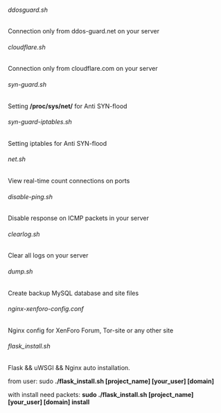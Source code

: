 ###### ddosguard.sh
Connection only from ddos-guard.net on your server


###### cloudflare.sh
Connection only from cloudflare.com on your server


###### syn-guard.sh
Setting **/proc/sys/net/** for Anti SYN-flood


###### syn-guard-iptables.sh
Setting iptables for Anti SYN-flood


###### net.sh
View real-time count connections on ports


###### disable-ping.sh
Disable response on ICMP packets in your server


###### clearlog.sh
Clear all logs on your server


###### dump.sh
Create backup MySQL database and site files


###### nginx-xenforo-config.conf
Nginx config for XenForo Forum, Tor-site or any other site


###### flask_install.sh
Flask && uWSGI && Nginx auto installation.

from user: sudo **./flask_install.sh [project_name] [your_user] [domain]**

with install need packets: **sudo ./flask_install.sh [project_name] [your_user] [domain] install**
